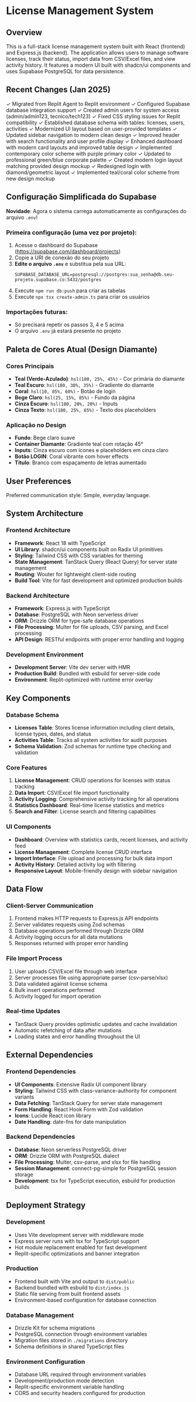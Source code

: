 # License Management System

## Overview

This is a full-stack license management system built with React (frontend) and Express.js (backend). The application allows users to manage software licenses, track their status, import data from CSV/Excel files, and view activity history. It features a modern UI built with shadcn/ui components and uses Supabase PostgreSQL for data persistence.

## Recent Changes (Jan 2025)

✓ Migrated from Replit Agent to Replit environment
✓ Configured Supabase database integration support
✓ Created admin users for system access (admin/admin123, tecnico/tech123)
✓ Fixed CSS styling issues for Replit compatibility
✓ Established database schema with tables: licenses, users, activities
✓ Modernized UI layout based on user-provided templates
✓ Updated sidebar navigation to modern clean design
✓ Improved header with search functionality and user profile display
✓ Enhanced dashboard with modern card layouts and improved table design
✓ Implemented contemporary color scheme with purple primary color
✓ Updated to professional green/blue corporate palette
✓ Created modern login layout matching provided design mockup
✓ Redesigned login with diamond/geometric layout
✓ Implemented teal/coral color scheme from new design mockup

## Configuração Simplificada do Supabase

**Novidade**: Agora o sistema carrega automaticamente as configurações do arquivo `.env`!

### Primeira configuração (uma vez por projeto):
1. Acesse o dashboard do Supabase (https://supabase.com/dashboard/projects)
2. Copie a URI de conexão do seu projeto
3. **Edite o arquivo `.env`** e substitua pela sua URL:
   ```
   SUPABASE_DATABASE_URL=postgresql://postgres:sua_senha@db.seu-projeto.supabase.co:5432/postgres
   ```
4. Execute `npm run db:push` para criar as tabelas
5. Execute `npx tsx create-admin.ts` para criar os usuários

### Importações futuras:
- Só precisará repetir os passos 3, 4 e 5 acima
- O arquivo `.env` já estará presente no projeto

## Paleta de Cores Atual (Design Diamante)

### Cores Principais
- **Teal (Verde-Azulado)**: `hsl(180, 25%, 45%)` - Cor primária do diamante
- **Teal Escuro**: `hsl(180, 30%, 35%)` - Gradiente do diamante
- **Coral**: `hsl(10, 85%, 60%)` - Botão de login
- **Bege Claro**: `hsl(25, 15%, 85%)` - Fundo da página
- **Cinza Escuro**: `hsl(180, 20%, 20%)` - Inputs
- **Cinza Texto**: `hsl(180, 25%, 65%)` - Texto dos placeholders

### Aplicação no Design
- **Fundo**: Bege claro suave
- **Container Diamante**: Gradiente teal com rotação 45°
- **Inputs**: Cinza escuro com ícones e placeholders em cinza claro
- **Botão LOGIN**: Coral vibrante com hover effects
- **Título**: Branco com espaçamento de letras aumentado

## User Preferences

Preferred communication style: Simple, everyday language.

## System Architecture

### Frontend Architecture
- **Framework**: React 18 with TypeScript
- **UI Library**: shadcn/ui components built on Radix UI primitives
- **Styling**: Tailwind CSS with CSS variables for theming
- **State Management**: TanStack Query (React Query) for server state management
- **Routing**: Wouter for lightweight client-side routing
- **Build Tool**: Vite for fast development and optimized production builds

### Backend Architecture
- **Framework**: Express.js with TypeScript
- **Database**: PostgreSQL with Neon serverless driver
- **ORM**: Drizzle ORM for type-safe database operations
- **File Processing**: Multer for file uploads, CSV parsing, and Excel processing
- **API Design**: RESTful endpoints with proper error handling and logging

### Development Environment
- **Development Server**: Vite dev server with HMR
- **Production Build**: Bundled with esbuild for server-side code
- **Environment**: Replit-optimized with runtime error overlay

## Key Components

### Database Schema
- **Licenses Table**: Stores license information including client details, license types, dates, and status
- **Activities Table**: Tracks all system activities for audit purposes
- **Schema Validation**: Zod schemas for runtime type checking and validation

### Core Features
1. **License Management**: CRUD operations for licenses with status tracking
2. **Data Import**: CSV/Excel file import functionality
3. **Activity Logging**: Comprehensive activity tracking for all operations
4. **Statistics Dashboard**: Real-time license statistics and metrics
5. **Search and Filter**: License search and filtering capabilities

### UI Components
- **Dashboard**: Overview with statistics cards, recent licenses, and activity feed
- **License Management**: Complete license CRUD interface
- **Import Interface**: File upload and processing for bulk data import
- **Activity History**: Detailed activity log with filtering
- **Responsive Layout**: Mobile-friendly design with sidebar navigation

## Data Flow

### Client-Server Communication
1. Frontend makes HTTP requests to Express.js API endpoints
2. Server validates requests using Zod schemas
3. Database operations performed through Drizzle ORM
4. Activity logging occurs for all data mutations
5. Responses returned with proper error handling

### File Import Process
1. User uploads CSV/Excel file through web interface
2. Server processes file using appropriate parser (csv-parse/xlsx)
3. Data validated against license schema
4. Bulk insert operations performed
5. Activity logged for import operation

### Real-time Updates
- TanStack Query provides optimistic updates and cache invalidation
- Automatic refetching of data after mutations
- Loading states and error handling throughout the UI

## External Dependencies

### Frontend Dependencies
- **UI Components**: Extensive Radix UI component library
- **Styling**: Tailwind CSS with class-variance-authority for component variants
- **Data Fetching**: TanStack Query for server state management
- **Form Handling**: React Hook Form with Zod validation
- **Icons**: Lucide React icon library
- **Date Handling**: date-fns for date manipulation

### Backend Dependencies
- **Database**: Neon serverless PostgreSQL driver
- **ORM**: Drizzle ORM with PostgreSQL dialect
- **File Processing**: Multer, csv-parse, and xlsx for file handling
- **Session Management**: connect-pg-simple for PostgreSQL session storage
- **Development**: tsx for TypeScript execution, esbuild for production builds

## Deployment Strategy

### Development
- Uses Vite development server with middleware mode
- Express server runs with tsx for TypeScript support
- Hot module replacement enabled for fast development
- Replit-specific optimizations and banner integration

### Production
- Frontend built with Vite and output to `dist/public`
- Backend bundled with esbuild to `dist/index.js`
- Static file serving from built frontend assets
- Environment-based configuration for database connection

### Database Management
- Drizzle Kit for schema migrations
- PostgreSQL connection through environment variables
- Migration files stored in `./migrations` directory
- Schema definitions in shared TypeScript files

### Environment Configuration
- Database URL required through environment variables
- Development/production mode detection
- Replit-specific environment variable handling
- CORS and security headers configured for production